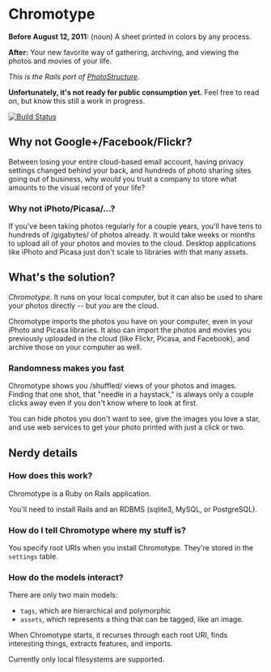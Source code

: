 # Chromotype

**Before August 12, 2011:** (noun) A sheet printed in colors by any process.

**After:** Your new favorite way of gathering, archiving, and viewing the photos and movies of your life.

<em>This is the Rails port of <a href="http://photostructure.com">PhotoStructure</a></em>.

**Unfortunately, it's not ready for public consumption yet.** Feel free to read on, but know this still a work in progress.

[![Build Status](https://secure.travis-ci.org/mceachen/chromotype.png?branch=master)](http://travis-ci.org/mceachen/chromotype)

## Why not Google+/Facebook/Flickr?

Between losing your entire cloud-based email account, having privacy
settings changed behind your back, and hundreds of photo sharing sites
going out of business, why *would* you trust a company to store what
amounts to the visual record of your life?

### Why not iPhoto/Picasa/…?

If you've been taking photos regularly for a couple years, you'll have
tens to hundreds of /gigabytes/ of photos already. It would take weeks
or months to upload all of your photos and movies to the
cloud. Desktop applications like iPhoto and Picasa just don't scale to
libraries with that many assets.

## What's the solution?

*Chromotype*. It runs on your local computer, but it can also be used to
share your photos directly -- but *you* are the cloud.

Chromotype imports the photos you have on your computer, even in
your iPhoto and Picasa libraries. It also can import the photos and
movies you previously uploaded in the cloud (like Flickr, Picasa, and
Facebook), and archive those on your computer as well.

### Randomness makes you fast
 
Chromotype shows you /shuffled/ views of your photos and
images. Finding that one shot, that "needle in a haystack," is always
only a couple clicks away even if you don't know where to look at first.

You can hide photos you don't want to see, give the images you love a
star, and use web services to get your photo printed with just a click
or two.

## Nerdy details

### How does this work?

Chromotype is a Ruby on Rails application.

You'll need to install Rails and an RDBMS (sqlite3, MySQL, or PostgreSQL).

### How do I tell Chromotype where my stuff is?

You specify root URIs when you install Chromotype. They're stored
in the ```settings``` table.

### How do the models interact?

There are only two main models:

* ```tags```, which are hierarchical and polymorphic
* ```assets```, which represents a thing that can be tagged, like an image.

When Chromotype starts, it recurses through each root URI, finds interesting things, extracts features, and imports.

Currently only local filesystems are supported.
